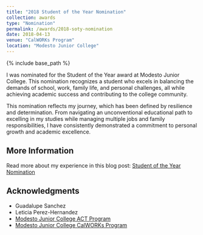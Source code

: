 ```yaml
---
title: "2018 Student of the Year Nomination"
collection: awards
type: "Nomination"
permalink: /awards/2018-soty-nomination
date: 2018-04-13
venue: "CalWORKs Program"
location: "Modesto Junior College"
---
```


{% include base_path %}


I was nominated for the Student of the Year award at Modesto Junior College. This nomination recognizes a student who excels in balancing the demands of school, work, family life, and personal challenges, all while achieving academic success and contributing to the college community.

This nomination reflects my journey, which has been defined by resilience and determination. From navigating an unconventional educational path to excelling in my studies while managing multiple jobs and family responsibilities, I have consistently demonstrated a commitment to personal growth and academic excellence.

## More Information
Read more about my experience in this blog post: [Student of the Year Nomination](https://4n0nym0u5my7h.github.io/posts/2018/02/soty-nomination/)


## Acknowledgments
* Guadalupe Sanchez
* Leticia Perez-Hernandez
* [Modesto Junior College ACT Program](https://www.mjc.edu/workforce/act.html)
* [Modesto Junior College CalWORKs Program](https://www.mjc.edu/calworks/index.html)
